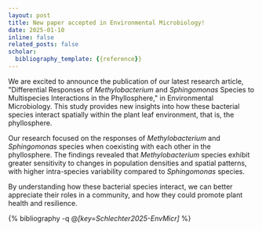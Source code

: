 ```yaml
---
layout: post
title: New paper accepted in Environmental Microbiology!
date: 2025-01-10
inline: false
related_posts: false
scholar:
  bibliography_template: {{reference}}
---
```


We are excited to announce the publication of our latest research article, "Differential Responses of <i>Methylobacterium</i> and <i>Sphingomonas</i> Species to Multispecies Interactions in the Phyllosphere," in Environmental Microbiology. This study provides new insights into how these bacterial species interact spatially within the plant leaf environment, that is, the phyllosphere.

Our research focused on the responses of <i>Methylobacterium</i> and <i>Sphingomonas</i> species when coexisting with each other in the phyllosphere. The findings revealed that <i>Methylobacterium</i> species exhibit greater sensitivity to changes in population densities and spatial patterns, with higher intra-species variability compared to <i>Sphingomonas</i> species.

By understanding how these bacterial species interact, we can better appreciate their roles in a community, and how they could promote plant health and resilience.

{% bibliography -q @*[key=Schlechter2025-EnvMicr]* %}